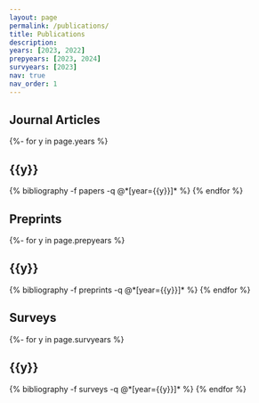 ```yaml
---
layout: page
permalink: /publications/
title: Publications
description: 
years: [2023, 2022]
prepyears: [2023, 2024]
survyears: [2023]
nav: true
nav_order: 1
---
```

<!-- _pages/publications.md -->
<div class="publications">
  
<h2>Journal Articles</h2>
{%- for y in page.years %}
  <h2 class="year">{{y}}</h2>
  {% bibliography -f papers -q @*[year={{y}}]* %}
{% endfor %}



<h2>Preprints</h2>
{%- for y in page.prepyears %}
  <h2 class="year">{{y}}</h2>
  {% bibliography -f preprints -q @*[year={{y}}]* %}
{% endfor %}



<h2>Surveys</h2>
{%- for y in page.survyears %}
  <h2 class="year">{{y}}</h2>
  {% bibliography -f surveys -q @*[year={{y}}]* %}
{% endfor %}

</div>
